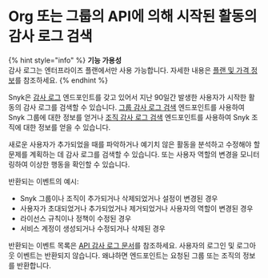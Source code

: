 # Org 또는 그룹의 API에 의해 시작된 활동의 감사 로그 검색

{% hint style="info" %}
**기능 가용성**\
감사 로그는 엔터프라이즈 플랜에서만 사용 가능합니다. 자세한 내용은 [플랜 및 가격 정보](https://snyk.io/plans/)를 참조하세요.
{% endhint %}

Snyk은 [감사 로그](../../snyk-api/reference/audit-logs.md) 엔드포인트를 갖고 있어서 지난 90일간 발생한 사용자가 시작한 활동의 감사 로그를 검색할 수 있습니다. [그룹 감사 로그 검색](../../snyk-api/reference/audit-logs.md#groups-group_id-audit_logs-search) 엔드포인트를 사용하여 Snyk 그룹에 대한 정보를 얻거나 [조직 감사 로그 검색](../../snyk-api/reference/audit-logs.md#orgs-org_id-audit_logs-search) 엔드포인트를 사용하여 Snyk 조직에 대한 정보를 얻을 수 있습니다.

새로운 사용자가 추가되었을 때를 파악하거나 예기치 않은 활동을 분석하고 수정해야 할 문제를 계획하는 데 감사 로그를 검색할 수 있습니다. 또는 사용자 역할의 변경을 모니터링하여 이상한 행동을 확인할 수 있습니다.

반환되는 이벤트의 예시:

- Snyk 그룹이나 조직이 추가되거나 삭제되었거나 설정이 변경된 경우
- 사용자가 초대되었거나 추가되었거나 제거되었거나 사용자의 역할이 변경된 경우
- 라이선스 규칙이나 정책이 수정된 경우
- 서비스 계정이 생성되거나 수정되거나 삭제된 경우

반환되는 이벤트 목록은 [API 감사 로그 문서](../../snyk-api/reference/audit-logs.md)를 참조하세요. 사용자의 로그인 및 로그아웃 이벤트는 반환되지 않습니다. 왜냐하면 엔드포인트는 요청된 그룹 또는 조직의 정보를 반환합니다.